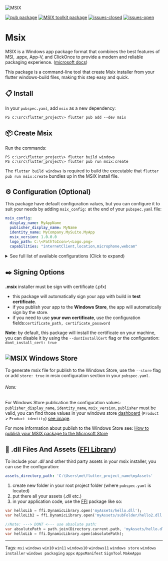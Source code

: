 ![MSIX](https://user-images.githubusercontent.com/946652/138101650-bf934b21-ced7-4836-a197-2e424ee1f86c.png)

[![pub package](https://img.shields.io/pub/v/msix.svg?color=blue)](https://pub.dev/packages/msix) [![MSIX toolkit package](https://img.shields.io/github/v/tag/microsoft/MSIX-Toolkit?color=blue&label=MSIX-Toolkit)](https://github.com/microsoft/MSIX-Toolkit) [![issues-closed](https://img.shields.io/github/issues-closed/YehudaKremer/msix?color=green)](https://github.com/YehudaKremer/msix/issues?q=is%3Aissue+is%3Aclosed) [![issues-open](https://img.shields.io/github/issues-raw/YehudaKremer/msix)](https://github.com/YehudaKremer/msix/issues)

# Msix
MSIX is a Windows app package format that combines the best features of MSI, .appx, App-V, and ClickOnce to provide a modern and reliable packaging experience. ([microsoft docs](https://docs.microsoft.com/en-us/windows/msix/))

This package is a command-line tool that create Msix installer from your flutter windows-build files,
making this step easy and quick.

## :clipboard: Install

In your `pubspec.yaml`, add `msix` as a new dependency:

```console
PS c:\src\flutter_project\> flutter pub add --dev msix
```

## :package: Create Msix

Run the commands:

```console
PS c:\src\flutter_project\> flutter build windows
PS c:\src\flutter_project\> flutter pub run msix:create
```

The `flutter build windows` is required to build the executable that
`flutter pub run msix:create` bundles up in the MSIX install file.

## :gear: Configuration (Optional)

This package have default configuration values, but you can configure it to suit your needs by adding `msix_config:` at the end of your `pubspec.yaml` file:

```yaml
msix_config:
  display_name: MyAppName
  publisher_display_name: MyName
  identity_name: MyCompany.MySuite.MyApp
  msix_version: 1.0.0.0
  logo_path: C:\<PathToIcon>\<Logo.png>
  capabilities: "internetClient,location,microphone,webcam"
```

<details>
<summary>See full list of available configurations (Click to expand)</summary>

| Configuration Name &<br />CLI Arg/Flag                      | Description (from [microsoft docs](https://docs.microsoft.com/en-us/uwp/schemas/appxpackage/appxmanifestschema/schema-root "microsoft docs"))                                                                                                                                                       | Example                                               |
| ----------------------------------------------------------- | --------------------------------------------------------------------------------------------------------------------------------------------------------------------------------------------------------------------------------------------------------------------------------------------------- | ----------------------------------------------------- |
| display_name<br />`--display-name` `-d`                     | A friendly name that can be displayed to users.                                                                                                                                                                                                                                                     | `MyAppName`                                           |
| logo_path<br />`--logo-path` `-l`                           | Path to the app logo.<br /><br />recommended minimum size of **400px** on **400px**<br /><br />[see supported formats](https://github.com/brendan-duncan/image#supported-image-formats)                                                                                                             | `C:/<PathToIcon>/<Logo.png>`                          |
| msix_version<br />`--version` `-v`                          | The version number of the package.                                                                                                                                                                                                                                                                  | `1.0.0.0`<br />_(must be this format)_                |
| store<br />`--store`                                        | The installer _(.msix)_ is for publish to Windows Store                                                                                                                                                                                                                                             | `false`                                               |
| publisher_display_name<br />`--publisher-display-name` `-u` | A friendly name for the publisher that can be displayed to users.                                                                                                                                                                                                                                   | `MyName`                                              |
| identity_name<br />`--identity-name` `-i`                   | Defines a globally unique identifier for a package.                                                                                                                                                                                                                                                 | `com.flutter.MyApp`                                   |
| publisher<br />`--publisher` `-b`                           | Describes the publisher information.                                                                                                                                                                                                                                                                | `CN=BF212345-5644-46DF-8668-014044C1B138`             |
| output_path<br />`--output-path` `-o`                       | The location to create the .msix file                                                                                                                                                                                                                                                               | `C:\Users\me\Desktop\New folder\`                     |
| output_name<br />`--output-name` `-n`                       | The name of the created .msix file                                                                                                                                                                                                                                                                  | `myApp_dev`                                           |
| assets_directory_path<br />`--assets-directory-path` `-a`   | Path to assets folder _(.dll files)_ to include in the installer                                                                                                                                                                                                                                    | `C:\<PathToFolder>\myAssets`                          |
| languages<br />`--languages`                                | Declares a language for resources contained in the package                                                                                                                                                                                                                                          | `en-us, ja-jp`                                        |
| capabilities<br />`--capabilities` `-e`                     | List of the capabilities the application requires.<br />see [full capabilities list](https://docs.microsoft.com/en-us/windows/uwp/packaging/app-capability-declarations)                                                                                                                            | `internetClient,location,microphone,bluetooth,webcam` |
| architecture<br />`--architecture` `-h`                     | Describes the architecture of the code contained in the package, one of:<br />`x86`, `x64`, `arm`, `neutral`                                                                                                                                                                                        | `x64`                                                 |
| certificate_path<br />`--certificate-path` `-c`             | Path to your certificate file                                                                                                                                                                                                                                                                       | `C:/<PathToCertificate>/<MyCertificate.pfx>`          |
| certificate_password<br />`--certificate-password` `-p`     | The certificate password                                                                                                                                                                                                                                                                            | `1234`                                                |
| signtool_options<br />`--signtool-options`                  | _Signtool_ use the syntax: _[command] [options] [file_name]_, so you can provide here the **[options]** part, [see full documentation](https://docs.microsoft.com/en-us/dotnet/framework/tools/signtool-exe)<br /><br />this **overwriting** the fields: `certificate_path`, `certificate_password` | `/v /fd SHA256 /f C:/Users/me/Desktop/my.cer`         |
| dont_install_cert<br />`--dont-install-certificate`         | if `true`, the package won't try to install the certificate                                                                                                                                                                                                                                         | `false`                                               |
| file_extension<br />`--file-extension` `-f`                 | File extensions that the app will used to open                                                                                                                                                                                                                                                      | `.txt, .myFile, .test1`                               |
| protocol_activation<br />`--protocol-activation`            | Protocol activation that will open the app                                                                                                                                                                                                                                                          | `http`                                                |
| add_execution_alias<br />`--add-execution-alias`            | Start your application by using an alias.<br />the alias is the application `name:` from the `pubspec.yaml`                                                                                                                                                                                         | `true`                                                |
| `--debug-signing`                                           | Showing more information about the certificate                                                                                                                                                                                                                                                      |                                                       |

</details>

## :black_nib: Signing Options

**.msix** installer must be sign with certificate (.pfx)

- this package will automatically sign your app with build in **test certificate**.
- if you publish your app to the **Windows Store**, the app will automatically sign by the store.
- if you need to use **your own certificate**, use the configuration fields:`certificate_path, certificate_password`

**Note**: by default, this package will install the certificate on your machine, you can disable it by using the `--dontInstallCert` flag or the configuration: `dont_install_cert: true`

## ![MSIX](https://user-images.githubusercontent.com/946652/138161113-c905ec10-78f1-4d96-91ac-1295ae3d2a8c.png) Windows Store

To generate msix file for publish to the Windows Store, use the `--store` flag or add `store: true`
in msix configuration section in your `pubspec.yaml`.

###### Note:

For Windows Store publication the configuration values: `publisher_display_name`, `identity_name`, `msix_version`, `publisher` must be valid,
you can find those values in your windows store [dashboard](https://partner.microsoft.com/dashboard) (`Product` > `Product identity`) [see image](https://user-images.githubusercontent.com/946652/138753431-fa7dee7d-99b6-419c-94bf-4514c761abba.png).

For more information about publish to the Windows Store see: [How to publish your MSIX package to the Microsoft Store](https://www.advancedinstaller.com/msix-publish-microsoft-store.html)

## :file_folder: .dll Files And Assets ([FFI Library](https://pub.dev/packages/ffi "FFI package"))

To include your _.dll_ and other third party assets in your msix installer, you can use the configuration:

```yaml
assets_directory_path: 'C:\Users\me\flutter_project_name\myAssets'
```

1. create new folder in your root project folder (where `pubspec.yaml` is located)
2. put there all your assets (_.dll_ etc.)
3. in your application code, use the [FFI](https://pub.dev/packages/ffi "FFI package") package like so:

```dart
var helloLib = ffi.DynamicLibrary.open('myAssets/hello.dll');
var helloLib2 = ffi.DynamicLibrary.open('myAssets/subFolder/hello2.dll');

//Note: ---> DONT <--- use absolute path:
var absolutePath = path.join(Directory.current.path, 'myAssets/hello.dll');
var helloLib = ffi.DynamicLibrary.open(absolutePath);
```

---

Tags: `msi` `windows` `win10` `win11` `windows10` `windows11` `windows store` `windows installer` `windows packaging` `appx` `AppxManifest` `SignTool` `MakeAppx`
